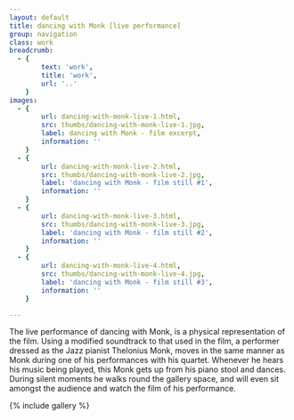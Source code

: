 ```yaml
---
layout: default
title: dancing with Monk [live performance]
group: navigation
class: work
breadcrumb:
  - {
  		text: 'work',
  		title: 'work',
  		url: '..'
	}
images:
  - {
		url: dancing-with-monk-live-1.html, 
		src: thumbs/dancing-with-monk-live-1.jpg,
		label: dancing with Monk - film excerpt,
		information: ''
	}
  - {
		url: dancing-with-monk-live-2.html, 
		src: thumbs/dancing-with-monk-live-2.jpg,
		label: 'dancing with Monk - film still #1',
		information: ''
	}
  - {
		url: dancing-with-monk-live-3.html, 
		src: thumbs/dancing-with-monk-live-3.jpg,
		label: 'dancing with Monk - film still #2',
		information: ''
	}
  - {
		url: dancing-with-monk-live-4.html, 
		src: thumbs/dancing-with-monk-live-4.jpg,
		label: 'dancing with Monk - film still #3',
		information: ''
	}

---
```


The live performance of dancing with Monk, is a physical representation of the film. Using a modified soundtrack to that used in the film, a performer dressed as the Jazz pianist Thelonius Monk, moves in the same manner as Monk during one of his performances with his quartet. Whenever he hears his music being played, this Monk gets up from his piano stool and dances. During silent moments he walks round the gallery space, and will even sit amongst the audience and watch the film of his performance.

{% include gallery %}
